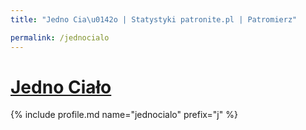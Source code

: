 ```yaml
---
title: "Jedno Cia\u0142o | Statystyki patronite.pl | Patromierz"

permalink: /jednocialo
---
```


# [Jedno Ciało](https://patronite.pl/jednocialo)

{% include profile.md name="jednocialo" prefix="j" %}

